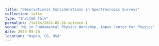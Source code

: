 ```yaml
---
title: "Observational Considerations in Spectroscopic Surveys"
collection: talks
type: "Invited Talk"
permalink: /talks/2024-05-26-science-1
venue: "ML in Fundamental Physics Workshop, Aspen Center for Physics"
date: 2024-05-26
location: "Aspen, CO, USA"
---
```

